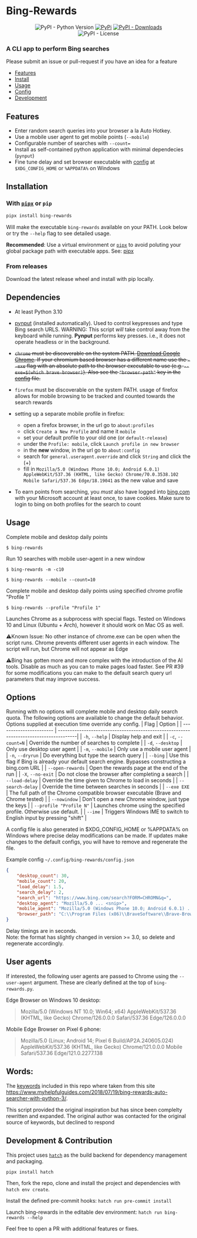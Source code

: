 # Bing-Rewards

<div align="center">
<img alt="PyPI - Python Version" src="https://img.shields.io/pypi/pyversions/bing-rewards?style=flat-square&label=Python&logo=python&logoColor=yellow">
<a href="https://pypi.org/p/bing-rewards/"> <img alt="PyPi" src="https://img.shields.io/pypi/v/bing-rewards?label=PyPI&style=flat-square&logo=pypi&logoColor=yellow"></a>
<a href="https://pypi.org/p/bing-rewards/"> <img alt="PyPI - Downloads" src="https://img.shields.io/pypi/dm/bing-rewards?style=flat-square&label=Downloads&color=orange"></a>
<br>
<img alt="PyPI - License" src="https://img.shields.io/pypi/l/bing-rewards?style=flat-square&label=License&color=blueviolet">
</div>

### A CLI app to perform Bing searches
Please submit an issue or pull-request if you have an idea for a feature

- [Features](#features)
- [Install](#installation)
- [Usage](#usage)
- [Config](#options)
- [Development](#development--contribution)

## **Features**

* Enter random search queries into your browser a la Auto Hotkey.
* Use a mobile user agent to get mobile points (`--mobile`)
* Configurable number of searches with `--count=`
* Install as self-contained python application with minimal dependecies (`pynput`)
* Fine tune delay and set browser executable with [config](#configuration) at `$XDG_CONFIG_HOME` or `%APPDATA%` on Windows

## **Installation**
### With [`pipx`](https://pipx.pypa.io/stable/) or `pip`
```bash
pipx install bing-rewards
```
Will make the executable `bing-rewards` available on your PATH.
Look below or try the `--help` flag to see detailed usage.

**Recommended**: Use a virtual environment or [`pipx`](https://pypa.github.io/pipx/) to avoid poluting your global package path with executable apps. See: [pipx](https://pypa.github.io/pipx/)

### From releases
Download the latest release wheel and install with pip locally.

## **Dependencies**

- At least Python 3.10

- [pynput](https://github.com/moses-palmer/pynput) (installed automatically). Used to control keypresses and type Bing search URLS.
WARNING: This script *will* take control away from the keyboard while running. **Pynput** performs key presses. i.e., it does not operate headless or in the background.

- ~~`chrome` must be discoverable on the system PATH. [Download Google Chrome](https://www.google.com/intl/en/chrome/).
If your chromium based browser has a different name use the `--exe` flag with an absolute path to the browser executable to use (e.g. `--exe=$(which brave-browser)`). Also see the `"browser-path"` key in the [config](#configuration) file.~~

- `firefox` must be discoverable on the system PATH. usage of firefox allows for mobile browsing to be tracked and counted towards the search rewards

- setting up a separate mobile profile in firefox:
  - open a firefox browser, in the url go to `about:profiles`
  - click `Create a New Profile` and name it `mobile`
  - set your default profile to your old one (or `default-release`)
  - under the `Profile: mobile`, click `Launch profile in new browser`
  - in the **new** window, in the url go to `about:config` 
  - search for `general.useragent.override` and click `String` and click the (+)
  - fill in `Mozilla/5.0 (Windows Phone 10.0; Android 6.0.1) AppleWebKit/537.36 (KHTML, like Gecko) Chrome/70.0.3538.102 Mobile Safari/537.36 Edge/18.19041` as the new value and save

- To earn points from searching, you *must* also have logged into [bing.com](https://www.bing.com) with your Microsoft account at least once, to save cookies. Make sure to login to bing on both profiles for the search to count

## **Usage**
Complete mobile and desktop daily points

`$ bing-rewards`

Run 10 searches with mobile user-agent in a new window

`$ bing-rewards -m -c10`

`$ bing-rewards --mobile --count=10`

Complete mobile and desktop daily points using specified chrome profile "Profile 1"

`$ bing-rewards --profile "Profile 1"`

Launches Chrome as a subprocess with special flags. Tested on Windows 10 and Linux (Ubuntu + Arch), however it should work on Mac OS as well.

⚠️Known Issue: No other instance of chrome.exe can be open when the script runs. Chrome prevents different user agents in each window. The script will run, but Chrome will not appear as Edge

⚠️Bing has gotten more and more complex with the introduction of the AI tools. Disable as much as you can to make pages load faster. See PR #39 for some modifications you can make to the default search query url parameters that may improve success.


## **Options**

Running with no options will complete mobile and desktop daily search quota.
The following options are available to change the default behavior.
Options supplied at execution time override any config.
| Flag                    | Option                                                                                |
| ----------------------- | --------------------------------------------------------------------------------------|
| `-h`, `--help`          | Display help and exit                                                                 |
| `-c`, `--count=N`       | Override the number of searches to complete                                           |
| `-d`, `--desktop`       | Only use desktop user agent                                                           |
| `-m`, `--mobile`        | Only use a mobile user agent                                                          |
| `-n`, `--dryrun`        | Do everything but type the search query                                               |
| `--bing`                | Use this flag if Bing is already your default search engine. Bypasses constructing a bing.com URL |
| `--open-rewards`        | Open the rewards page at the end of the run                                           |
| `-X`, `--no-exit`       | Do not close the browser after completing a search                                    |
| `--load-delay`          | Override the time given to Chrome to load in seconds                                  |
| `--search-delay`        | Override the time between searches in seconds                                         |
| `--exe EXE`             | The full path of the Chrome compatible browser executable (Brave and Chrome tested)   |
| `--nowindow`            | Don't open a new Chrome window, just type the keys                                    |
| `--profile "Profile N"` | Launches chrome using the specified profile. Otherwise use default.                   |
| `--ime`                 | Triggers Windows IME to switch to English input by pressing "shift"                   |

A config file is also generated in $XDG_CONFIG_HOME or %APPDATA% on Windows
where precise delay modifications can be made. If updates make changes to the default configs, you will have to remove and regenerate the file.

Example config `~/.config/bing-rewards/config.json`
```json
{
    "desktop_count": 30,
    "mobile_count": 20,
    "load_delay": 1.5,
    "search_delay": 2,
    "search_url": "https://www.bing.com/search?FORM=CHROMN&q=",
    "desktop_agent": "Mozilla/5.0 ... <snip>",
    "mobile_agent": "Mozilla/5.0 (Windows Phone 10.0; Android 6.0.1) ... <snip>",
    "browser_path": "C:\\Program Files (x86)\\BraveSoftware\\Brave-Browser\\Application\\brave.exe"
}
```
Delay timings are in seconds.  
Note: the format has slightly changed in version >= 3.0, so delete and regenerate accordingly.

## User agents

If interested, the following user agents are passed to Chrome using the `--user-agent` argument.
These are clearly defined at the top of `bing-rewards.py`.

Edge Browser on Windows 10 desktop:
> Mozilla/5.0 (Windows NT 10.0; Win64; x64) AppleWebKit/537.36 (KHTML, like Gecko) Chrome/126.0.0.0 Safari/537.36 Edge/126.0.0.0

Mobile Edge Browser on Pixel 6 phone:
>  Mozilla/5.0 (Linux; Android 14; Pixel 6 Build/AP2A.240605.024) AppleWebKit/537.36 (KHTML, like Gecko) Chrome/121.0.0.0 Mobile Safari/537.36 Edge/121.0.2277.138


## Words:
The [keywords](https://www.myhelpfulguides.com/keywords.txt) included in this repo where taken from this site
https://www.myhelpfulguides.com/2018/07/19/bing-rewards-auto-searcher-with-python-3/.

This script provided the original inspiration but has since been complelty rewritten and expanded.
The original author was contacted for the original source of keywords, but declined to respond

## Development & Contribution

This project uses [`hatch`](https://hatch.pypa.io/latest/) as the build backend for dependency management and packaging.

```
pipx install hatch
```

Then, fork the repo, clone and install the project and dependencies with `hatch env create`.

Install the defined pre-commit hooks: `hatch run pre-commit install`

Launch bing-rewards in the editable dev environment: `hatch run bing-rewards --help`

Feel free to open a PR with additional features or fixes.
